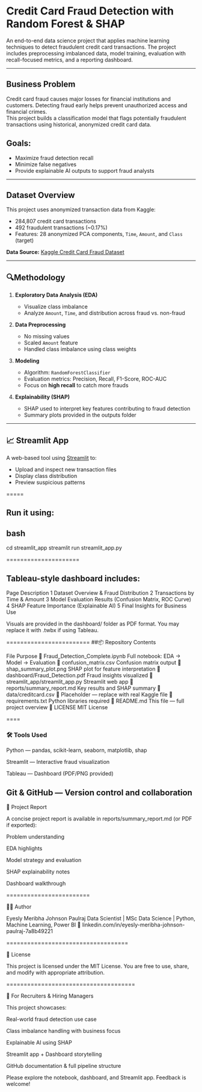 #  Credit Card Fraud Detection with Random Forest & SHAP
An end-to-end data science project that applies machine learning techniques to detect fraudulent credit card transactions. The project includes preprocessing imbalanced data, model training, evaluation with recall-focused metrics, and a reporting dashboard.

---

## Business Problem

Credit card fraud causes major losses for financial institutions and customers. Detecting fraud early helps prevent unauthorized access and financial crimes.  
This project builds a classification model that flags potentially fraudulent transactions using historical, anonymized credit card data.

## Goals:
- Maximize fraud detection recall
- Minimize false negatives
- Provide explainable AI outputs to support fraud analysts

---

## Dataset Overview

This project uses anonymized transaction data from Kaggle:

- 284,807 credit card transactions
- 492 fraudulent transactions (~0.17%)
- Features: 28 anonymized PCA components, `Time`, `Amount`, and `Class` (target)
  
**Data Source:** [Kaggle Credit Card Fraud Dataset](https://www.kaggle.com/datasets/mlg-ulb/creditcardfraud)

---

## 🔍Methodology

1. **Exploratory Data Analysis (EDA)**
   - Visualize class imbalance
   - Analyze `Amount`, `Time`, and distribution across fraud vs. non-fraud

2. **Data Preprocessing**
   - No missing values
   - Scaled `Amount` feature
   - Handled class imbalance using class weights

3. **Modeling**
   - Algorithm: `RandomForestClassifier`
   - Evaluation metrics: Precision, Recall, F1-Score, ROC-AUC
   - Focus on **high recall** to catch more frauds

4. **Explainability (SHAP)**
   - SHAP used to interpret key features contributing to fraud detection
   - Summary plots provided in the outputs folder

---

## 📈 Streamlit App

A web-based tool using [Streamlit](https://streamlit.io/) to:

- Upload and inspect new transaction files
- Display class distribution
- Preview suspicious patterns

=====


## Run it using:
## bash
cd streamlit_app
streamlit run streamlit_app.py


=====================

## Tableau-style dashboard includes:

Page	Description
1	Dataset Overview & Fraud Distribution
2	Transactions by Time & Amount
3	Model Evaluation Results (Confusion Matrix, ROC Curve)
4	SHAP Feature Importance (Explainable AI)
5	Final Insights for Business Use

Visuals are provided in the dashboard/ folder as PDF format. You may replace it with .twbx if using Tableau.

========================
##📦 Repository Contents

File	Purpose
📓 Fraud_Detection_Complete.ipynb	Full notebook: EDA → Model → Evaluation
📄 confusion_matrix.csv	Confusion matrix output
📄 shap_summary_plot.png	SHAP plot for feature interpretation
📂 dashboard/Fraud_Detection.pdf	Fraud insights visualized
📁 streamlit_app/streamlit_app.py	Streamlit web app
📁 reports/summary_report.md	Key results and SHAP summary
📁 data/creditcard.csv	📌 Placeholder — replace with real Kaggle file
📄 requirements.txt	Python libraries required
📄 README.md	This file — full project overview
📄 LICENSE	MIT License

====


### 🛠️ Tools Used

Python — pandas, scikit-learn, seaborn, matplotlib, shap

Streamlit — Interactive fraud visualization

Tableau — Dashboard (PDF/PNG provided)

Git & GitHub — Version control and collaboration
-------------------------

📘 Project Report

A concise project report is available in reports/summary_report.md (or PDF if exported):

Problem understanding

EDA highlights

Model strategy and evaluation

SHAP explainability notes

Dashboard walkthrough



========================


👩‍💻 Author

Eyesly Meribha Johnson Paulraj
Data Scientist | MSc Data Science | Python, Machine Learning, Power BI
📎 linkedin.com/in/eyesly-meribha-johnson-paulraj-7a8b49221


===================================

📄 License

This project is licensed under the MIT License.
You are free to use, share, and modify with appropriate attribution.


=====================================

💼 For Recruiters & Hiring Managers

This project showcases:

Real-world fraud detection use case

Class imbalance handling with business focus

Explainable AI using SHAP

Streamlit app + Dashboard storytelling

GitHub documentation & full pipeline structure

Please explore the notebook, dashboard, and Streamlit app. Feedback is welcome!
